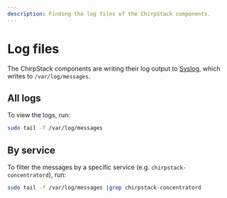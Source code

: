 ```yaml
---
description: Finding the log files of the ChirpStack components.
---
```


# Log files

The ChirpStack components are writing their log output to [Syslog](https://en.wikipedia.org/wiki/Syslog),
which writes to `/var/log/messages`.

## All logs

To view the logs, run:

```bash
sudo tail -f /var/log/messages
```

## By service

To filter the messages by a specific service (e.g. `chirpstack-concentratord`),
run:

```bash
sudo tail -f /var/log/messages |grep chirpstack-concentratord
```
